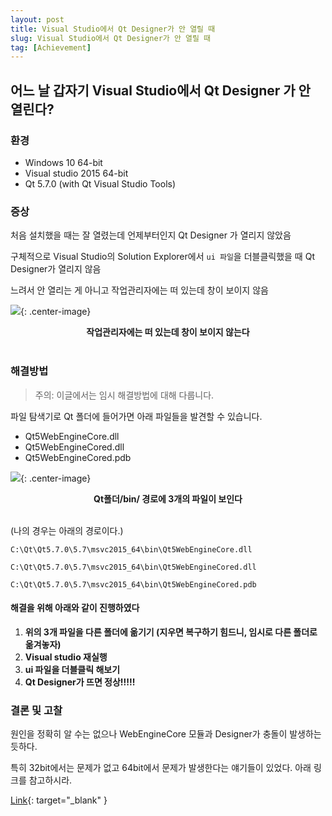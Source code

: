 ```yaml
---
layout: post
title: Visual Studio에서 Qt Designer가 안 열릴 때
slug: Visual Studio에서 Qt Designer가 안 열릴 때
tag: [Achievement]
---
```


## 어느 날 갑자기 Visual Studio에서 Qt Designer 가 안 열린다?
### 환경

* Windows 10 64-bit
* Visual studio 2015 64-bit
* Qt 5.7.0 (with Qt Visual Studio Tools)

### 증상
처음 설치했을 때는 잘 열렸는데 언제부터인지 Qt Designer 가 열리지 않았음

구체적으로 Visual Studio의 Solution Explorer에서 `ui 파일`을 더블클릭했을 때 Qt Designer가 열리지 않음

느려서 안 열리는 게 아니고 작업관리자에는 떠 있는데 창이 보이지 않음

![]({{site.url}}/assets/img/2018-11-19-a-1.png){: .center-image}
**<center>작업관리자에는 떠 있는데 창이 보이지 않는다</center>**<br />

### 해결방법
> 주의: 이글에서는 임시 해결방법에 대해 다룹니다.

파일 탐색기로 Qt 폴더에 들어가면 아래 파일들을 발견할 수 있습니다.

* Qt5WebEngineCore.dll
* Qt5WebEngineCored.dll
* Qt5WebEngineCored.pdb

![]({{site.url}}/assets/img/2018-11-19-a-2.png){: .center-image}
**<center>Qt폴더/bin/ 경로에 3개의 파일이 보인다</center>**<br />

(나의 경우는 아래의 경로이다.)

`C:\Qt\Qt5.7.0\5.7\msvc2015_64\bin\Qt5WebEngineCore.dll`

`C:\Qt\Qt5.7.0\5.7\msvc2015_64\bin\Qt5WebEngineCored.dll`

`C:\Qt\Qt5.7.0\5.7\msvc2015_64\bin\Qt5WebEngineCored.pdb`

#### 해결을 위해 아래와 같이 진행하였다

1. **위의 3개 파일을 다른 폴더에 옮기기 (지우면 복구하기 힘드니, 임시로 다른 폴더로 옮겨놓자)**
2. **Visual studio 재실행**
3. **ui 파일을 더블클릭 해보기**
4. **Qt Designer가 뜨면 정상!!!!!**

### 결론 및 고찰

원인을 정확히 알 수는 없으나 WebEngineCore 모듈과 Designer가 충돌이 발생하는 듯하다.

특히 32bit에서는 문제가 없고 64bit에서 문제가 발생한다는 얘기들이 있었다. 아래 링크를 참고하시라.

[Link](https://stackoverflow.com/questions/38502092/qt-5-6-1-designer-x64-not-launching){: target="_blank" }
